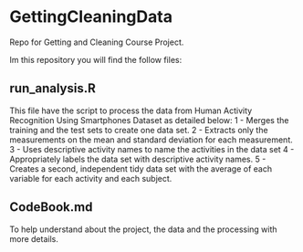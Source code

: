 GettingCleaningData
===================

Repo for Getting and Cleaning Course Project.

Im this repository you will find the follow files:

## run_analysis.R

This file have the script to process the data from Human Activity Recognition Using Smartphones Dataset as detailed below:
1 - Merges the training and the test sets to create one data set.
2 - Extracts only the measurements on the mean and standard deviation for each measurement. 
3 - Uses descriptive activity names to name the activities in the data set
4 - Appropriately labels the data set with descriptive activity names. 
5 - Creates a second, independent tidy data set with the average of each variable for each activity and each subject. 

## CodeBook.md

To help understand about the project, the data and the processing with more details. 
